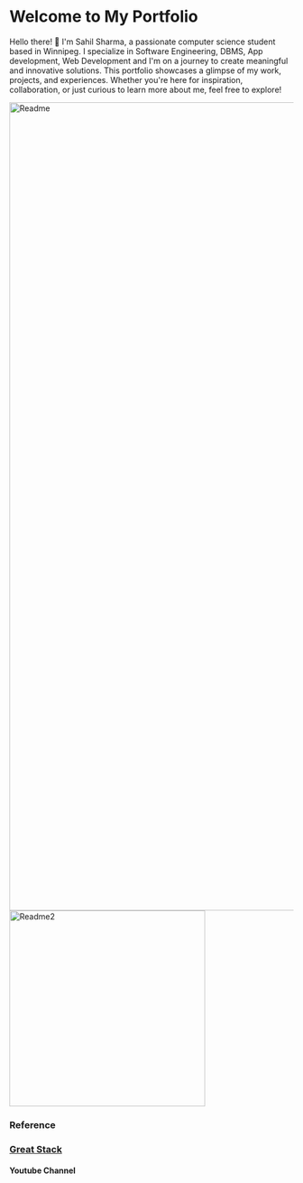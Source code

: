 # Welcome to My Portfolio

Hello there! 👋 I'm Sahil Sharma, a passionate computer science student based in Winnipeg. I specialize in Software Engineering, DBMS, App development, Web Development and I'm on a journey to create meaningful and innovative solutions. This portfolio showcases a glimpse of my work, projects, and experiences. Whether you're here for inspiration, collaboration, or just curious to learn more about me, feel free to explore!

<img width="1432" alt="Readme" src="https://github.com/Sahil-Sharma-603/Sahil-Sharma-603.github.io/assets/56178181/2cbae227-9442-45a2-a555-67715f4352fa">

<img width="347" alt="Readme2" src="https://github.com/Sahil-Sharma-603/Sahil-Sharma-603.github.io/assets/56178181/1e351a74-9369-458b-be9d-f24628357dd3">


### Reference 
### [Great Stack](https://www.youtube.com/watch?v=0YFrGy_mzjY&t=5545s)
#### Youtube Channel
